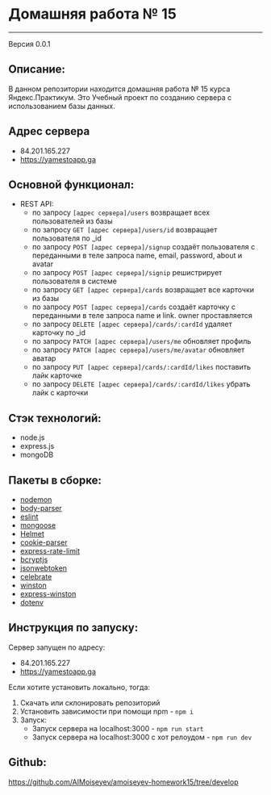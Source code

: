 # Домашняя работа № 15
***
Версия 0.0.1

## Описание:
В данном репозитории находится домашняя работа № 15 курса Яндекс.Практикум. Это Учебный проект по созданию сервера с использованием базы данных.

## Адрес сервера
- 84.201.165.227
- https://yamestoapp.ga

## Основной функционал: 
- REST API:
  - по запросу `[адрес сервера]/users` 
  возвращает всех пользователей из базы
  - по запросу `GET [адрес сервера]/users/id` 
  возвращает пользователя по _id
  - по запросу `POST [адрес сервера]/signup` создаёт пользователя с переданными в теле запроса name, email, password, about и avatar
  - по запросу `POST [адрес сервера]/signip` решистрирует пользователя в системе
  - по запросу `GET [адрес сервера]/cards` возвращает все карточки из базы
  - по запросу `POST [адрес сервера]/cards` создаёт карточку с переданными в теле запроса name и link. owner проставляется
  - по запросу `DELETE [адрес сервера]/cards/:cardId` удаляет карточку по _id
  - по запросу `PATCH [адрес сервера]/users/me` обновляет профиль
  - по запросу `PATCH [адрес сервера]/users/me/avatar` обновляет аватар
  - по запросу `PUT [адрес сервера]/cards/:cardId/likes` поставить лайк карточке
  - по запросу `DELETE [адрес сервера]/cards/:cardId/likes` убрать лайк с карточки
  

## Стэк технологий:
- node.js
- express.js
- mongoDB

## Пакеты в сборке:
- [nodemon](https://www.npmjs.com/package/nodemon)
- [body-parser](https://www.npmjs.com/package/body-parser)
- [eslint](https://www.npmjs.com/package/eslint)
- [mongoose](https://mongoosejs.com/)
- [Helmet](https://www.npmjs.com/package/helmet)
- [cookie-parser](http://expressjs.com/en/resources/middleware/cookie-parser.html)
- [express-rate-limit](https://www.npmjs.com/package/express-rate-limit)
- [bcryptjs](https://www.npmjs.com/package/bcryptjs)
- [jsonwebtoken](https://www.npmjs.com/package/jsonwebtoken)
- [celebrate](https://www.npmjs.com/package/celebrate)
- [winston](https://www.npmjs.com/package/winston)
- [express-winston](https://www.npmjs.com/package/express-winston)
- [dotenv](https://www.npmjs.com/package/dotenv)


## Инструкция по запуску:
Сервер запущен по адресу:
- 84.201.165.227
- https://yamestoapp.ga

Если хотите установить локально, тогда:
1. Скачать или склонировать репозиторий
2. Установить зависимости при помощи npm - `npm i`
3. Запуск:
    - Запуск сервера на localhost:3000 - `npm run start`
    - Запуск сервера на localhost:3000 с хот релоудом - `npm run dev`

## Github:
https://github.com/AIMoiseyev/amoiseyev-homework15/tree/develop

